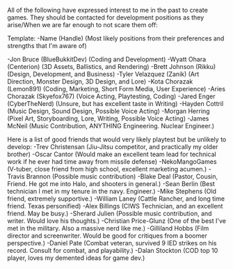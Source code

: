 All of the following have expressed interest to me in the past to create games. They should be contacted for development positions as they arise/When we are far enough to not scare them off:

Template: -Name (Handle) (Most likely positions from their preferences and strengths that I'm aware of)

-Jon Bruce (BlueBukkitDev) (Coding and Development)
-Wyatt Ohara (Centerion) (3D Assets, Ballistics, and Rendering)
-Brett Johnson (Rikku) (Design, Development, and Business)
-Tyler Velazquez (Zanik) (Art Direction, Monster Design, 3D Design, and Lore)
-Kota Chorazak (Lemon891) (Coding, Marketing, Short Form Media, User Experience)
-Aries Chorazak (Skyefox767) (Voice Acting, Playtesting, Coding)
-Jared Enger (CyberTheNerd) (Unsure, but has excellent taste in Writing)
-Hayden Cottril (Music Design, Sound Design, Possible Voice Acting)
-Morgan Herring (Pixel Art, Storyboarding, Lore, Writing, Possible Voice Acting)
-James McNeil (Music Contribution, ANYTHING Engineering. Nuclear Engineer.)


Here is a list of good friends that would very likely playtest but be unlikely to develop:
-Trev Christensan (Jiu-Jitsu competitor, and practically my older brother)
-Oscar Cantor (Would make an excellent team lead for technical work if he ever had time away from missile defense)
-NekoMangoGames (V-tuber, close friend from high school, excellent marketing acumen.)
-Travis Brannon (Possible music contribution)
-Blake Deal (Pastor, Cousin, Friend. He got me into Halo, and shooters in general.)
-Sean Berlin (Best technician I met in my tenure in the navy. Engineer.)
-Mike Stephens (Old friend, extremely supportive.)
-William Laney (Cattle Rancher, and long time friend. Texas personified)
-Alex Billings (CIWS Technician, and an excellent friend. May be busy.)
-Sherard Julien (Possible music contribution, and writer. Would love his thoughts.)
-Christian Price-Glunz (One of the best I've met in the military. Also a massive nerd like me.)
-Gilliland Hobbs (Film director and screenwriter. Would be good for critiques from a boomer perspective.)
-Daniel Pate (Combat veteran, survived 9 IED strikes on his record. Consult for combat, and playability.)
-Dalan Stockton (COD top 10 player, loves my demented ideas for game dev.)

